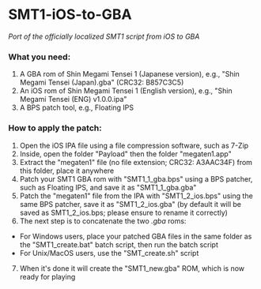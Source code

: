 # SMT1-iOS-to-GBA
*Port of the officially localized SMT1 script from iOS to GBA*

### What you need:
1. A GBA rom of Shin Megami Tensei 1 (Japanese version), e.g., "Shin Megami Tensei (Japan).gba" (CRC32: B857C3C5)
2. An iOS rom of Shin Megami Tensei 1 (English version), e.g., "Shin Megami Tensei (ENG) v1.0.0.ipa"
3. A BPS patch tool, e.g., Floating IPS

### How to apply the patch:
1. Open the iOS IPA file using a file compression software, such as 7-Zip
2. Inside, open the folder "Payload" then the folder "megaten1.app"
3. Extract the "megaten1" file (no file extension; CRC32: A3AAC34F) from this folder, place it anywhere
4. Patch your SMT1 GBA rom with "SMT1_1_gba.bps" using a BPS patcher, such as Floating IPS, and save it as "SMT1_1_gba.gba"
5. Patch the "megaten1" file from the IPA with "SMT1_2_ios.bps" using the same BPS patcher, save it as "SMT1_2_ios.gba" (by default it will be saved as SMT1_2_ios.bps; please ensure to rename it correctly)
6. The next step is to concatenate the two *.gba* roms:
* For Windows users, place your patched GBA files in the same folder as the "SMT1_create.bat" batch script, then run the batch script
* For Unix/MacOS users, use the "SMT_create.sh" script
7. When it's done it will create the "SMT1_new.gba" ROM, which is now ready for playing
